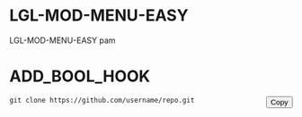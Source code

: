 # LGL-MOD-MENU-EASY
LGL-MOD-MENU-EASY
pam

# ADD_BOOL_HOOK

<div style="position: relative;">
  <pre><code id="myCode">git clone https://github.com/username/repo.git</code></pre>
  <button onclick="copyCode()" style="position:absolute; top:0; right:0;">Copy</button>
</div>

<script>
  function copyCode() {
    const code = document.getElementById("myCode").innerText;
    navigator.clipboard.writeText(code).then(() => {
      alert("Copied!");
    });
  }
</script>

